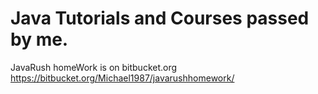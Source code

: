 # Java Tutorials and Courses passed by me.

JavaRush homeWork is on bitbucket.org
https://bitbucket.org/Michael1987/javarushhomework/
